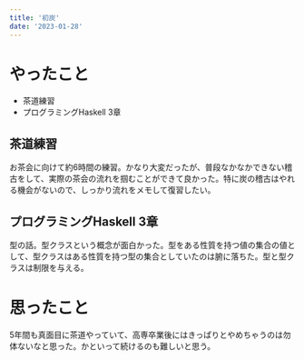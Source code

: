 ```yaml
---
title: '初炭'
date: '2023-01-28'
---
```


# やったこと

- 茶道練習
- プログラミングHaskell 3章

## 茶道練習


お茶会に向けて約6時間の練習。かなり大変だったが、普段なかなかできない稽古をして、実際の茶会の流れを掴むことができて良かった。特に炭の稽古はやれる機会がないので、しっかり流れをメモして復習したい。


## プログラミングHaskell 3章


型の話。型クラスという概念が面白かった。型をある性質を持つ値の集合の値として、型クラスはある性質を持つ型の集合としていたのは腑に落ちた。型と型クラスは制限を与える。


# 思ったこと


5年間も真面目に茶道やっていて、高専卒業後にはきっぱりとやめちゃうのは勿体ないなと思った。かといって続けるのも難しいと思う。

